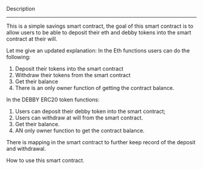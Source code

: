 Description

<hr>

This is a simple savings smart contract, the goal of this smart contract is to allow users to be able to deposit their eth and debby tokens into the smart contract at their will.

Let me give an updated explanation:
In the Eth functions users can do the following:
1. Deposit their tokens into the smart contract
2. Withdraw their tokens from the smart contract
3. Get their balance
4. There is an only owner function of getting the contract balance.

In the DEBBY ERC20 token functions:
1. Users can deposit their debby token into the smart contract;
2. Users can withdraw at will from the smart contract.
3. Get their balance.
4. AN only owner function to get the contract balance.

There is mapping in the smart contract to further keep record of the deposit and withdrawal.

How to use this smart contract.



